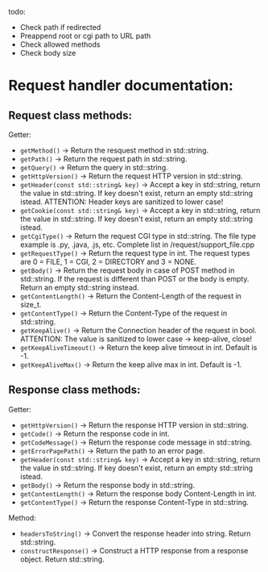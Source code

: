 todo:
- Check path if redirected
- Preappend root or cgi path to URL path
- Check allowed methods
- Check body size


# Request handler documentation:


## Request class methods:
Getter:
- `getMethod()` -> Return the resquest method in std::string.
- `getPath()` -> Return the request path in std::string.
- `getQuery()` -> Return the query in std::string.
- `getHttpVersion()` -> Return the request HTTP version in std::string.
- `getHeader(const std::string& key)` -> Accept a key in std::string, return the value in std::string. If key doesn't exist, return an empty std::string istead. ATTENTION: Header keys are sanitized to lower case!
- `getCookie(const std::string& key)` -> Accept a key in std::string, return the value in std::string. If key doesn't exist, return an empty std::string istead.
- `getCgiType()` -> Return the request CGI type in std::string. The file type example is .py, .java, .js, etc. Complete list in /request/support_file.cpp
- `getRequestType()` -> Return the request type in int. The request types are 0 = FILE, 1 = CGI, 2 = DIRECTORY and 3 = NONE.
- `getBody()` -> Return the request body in case of POST method in std::string. If the request is different than POST or the body is empty. Return an empty std::string instead.
- `getContentLength()` -> Return the Content-Length of the request in size_t.
- `getContentType()` -> Return the Content-Type of the request in std::string.
- `getKeepAlive()` -> Return the Connection header of the request in bool. ATTENTION: The value is sanitized to lower case -> keep-alive, close!
- `getKeepAliveTimeout()` -> Return the keep alive timeout in int. Default is -1.
- `getKeepAliveMax()` -> Return the keep alive max in int. Default is -1.


## Response class methods:
Getter:
- `getHttpVersion()` -> Return the response HTTP version in std::string.
- `getCode()` -> Return the response code in int.
- `getCodeMessage()` -> Return the response code message in std::string.
- `getErrorPagePath()` -> Return the path to an error page.
- `getHeader(const std::string& key)` -> Accept a key in std::string, return the value in std::string. If key doesn't exist, return an empty std::string istead.
- `getBody()` -> Return the response body in std::string.
- `getContentLength()` -> Return the response body Content-Length in int.
- `getContentType()` -> Return the response Content-Type in std::string.


Method:
- `headersToString()` -> Convert the response header into string. Return std::string.
- `constructResponse()` -> Construct a HTTP response from a response object. Return std::string.